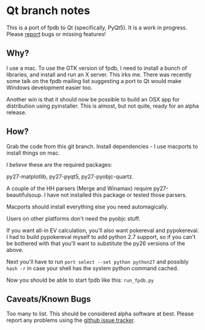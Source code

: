 Qt branch notes
===============

This is a port of fpdb to Qt (specifically, PyQt5).  It is a work in
progress.  Please
[report](https://github.com/philroberts/FPDB-for-OSX/issues) bugs or
missing features!

Why?
----

I use a mac.  To use the GTK version of fpdb, I need to install a
bunch of libraries, and install and run an X server.  This irks me.
There was recently some talk on the fpdb mailing list suggesting a
port to Qt would make Windows development easier too.

Another win is that it should now be possible to build an OSX app for
distribution using pyinstaller.  This is almost, but not quite, ready
for an alpha release.

How?
----

Grab the code from this git branch.  Install dependencies - I use
macports to install things on mac.

I _believe_ these are the required packages:

py27-matplotlib, py27-pyqt5, py27-pyobjc-quartz.

A couple of the HH parsers (Merge and Winamax) require
py27-beautifulsoup.  I have not installed this package or tested those
parsers.

Macports should install everything else you need automagically.

Users on other platforms don't need the pyobjc stuff.

If you want all-in EV calculation, you'll also want pokereval and
pypokereval.  I had to build pypokereval myself to add python 2.7
support, so if you can't be bothered with that you'll want to
substitute the py26 versions of the above.

Next you'll have to run `port select --set python python27` and
possibly `hash -r` in case your shell has the system python command
cached.

Now you should be able to start fpdb like this:
`run_fpdb.py`

Caveats/Known Bugs
------------------

Too many to list.  This should be considered alpha software at best.
Please report any problems using the
[github issue tracker](https://github.com/philroberts/FPDB-for-OSX/issues).
